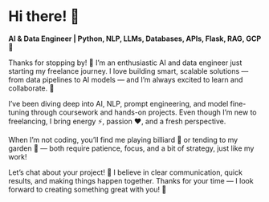 # Hi there! 👋

**AI & Data Engineer | Python, NLP, LLMs, Databases, APIs, Flask, RAG, GCP** 🚀

Thanks for stopping by! 🙏 I’m an enthusiastic AI and data engineer just starting my freelance journey. I love building smart, scalable solutions — from data pipelines to AI models — and I’m always excited to learn and collaborate. 🤝

I’ve been diving deep into AI, NLP, prompt engineering, and model fine-tuning through coursework and hands-on projects. Even though I’m new to freelancing, I bring energy ⚡, passion ❤️, and a fresh perspective.

When I’m not coding, you’ll find me playing billiard 🎱 or tending to my garden 🌱 — both require patience, focus, and a bit of strategy, just like my work!

Let’s chat about your project! 💬 I believe in clear communication, quick results, and making things happen together. Thanks for your time — I look forward to creating something great with you! 🚀
